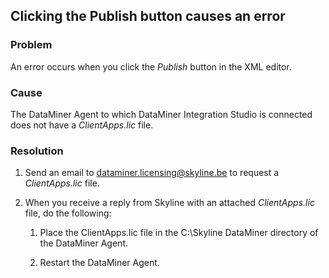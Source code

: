 ## Clicking the Publish button causes an error

### Problem

An error occurs when you click the *Publish* button in the XML editor.

### Cause

The DataMiner Agent to which DataMiner Integration Studio is connected does not have a *ClientApps.lic* file.

### Resolution

1. Send an email to dataminer.licensing@skyline.be to request a *ClientApps.lic* file.

2. When you receive a reply from Skyline with an attached *ClientApps.lic* file, do the following:

    1. Place the ClientApps.lic file in the C:\\Skyline DataMiner directory of the DataMiner Agent.

    2. Restart the DataMiner Agent.

